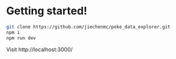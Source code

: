 # Getting started!
```bash 
git clone https://github.com/jiechenmc/poke_data_explorer.git
npm i
npm run dev
```

Visit http://localhost:3000/

